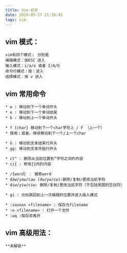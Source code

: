 ```yaml
---
title: Vim-初步
date: 2019-05-27 21:16:45
tags: vim
---
```

## vim 模式：
	vim有四个模式； 分别是
	编辑模式：按ESC 进入
	输入模式：i/a/o 或者 I/A/O
	命令行模式：按：进入
	选择模式：按 v 进入
<!-- more -->

## vim 常用命令
	* w : 移动到下一个单词开头
	* e : 移动到下一个单词结尾
	* b : 移动到上一个单词开头

	* f {char} 移动到下一个char字符上 / F （上一个）
	* 使用；或者，继续移动到下一个/上一个char

	* G : 移动到文本结束行开头
	* gg: 移动到文本开始行开头

	* ct" : 删除从当前位置到“字符之间的内容
	* ci{ : 修改{}内的内容

	* /{word} ： 搜索word
	* daw/yaw/caw (dw/yw/cw):删除/复制/更改当前字符
	* diw/yiw/ciw: 删除/复制/更改当前字符（不包括周围的空白符）
	
	* gi : 光标跳回到上一次编辑的位置并进入插入模式
	
	* :saveas <filename> : 保存为filename
	* :e <filename> : 打开一个文件
	* :wq :保存并离开
## vim 高级用法：
	**未解锁** 


